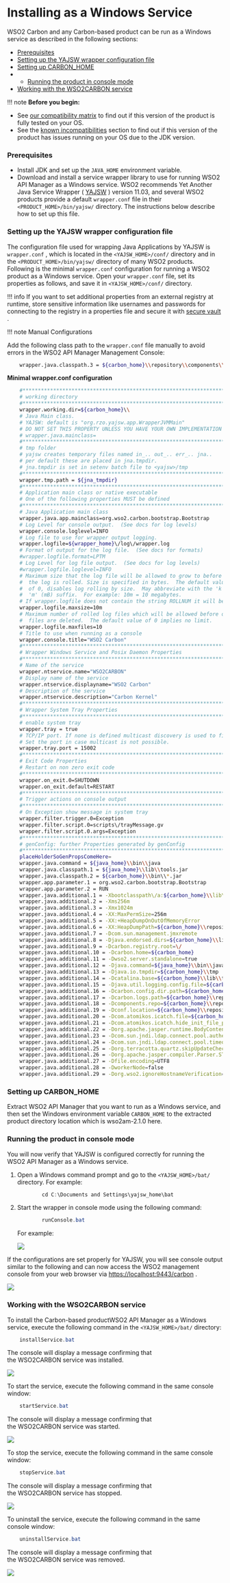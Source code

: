 # Installing as a Windows Service

WSO2 Carbon and any Carbon-based product can be run as a Windows service as described in the following sections:

-   [Prerequisites](#InstallingasaWindowsService-Prerequisites)
-   [Setting up the YAJSW wrapper configuration file](#InstallingasaWindowsService-SettinguptheYAJSWwrapperconfigurationfile)
-   [Setting up CARBON\_HOME](#InstallingasaWindowsService-SettingupCARBON_HOME)
-   -   [Running the product in console mode](#InstallingasaWindowsService-Runningtheproductinconsolemode)
-   [Working with the WSO2CARBON service](#InstallingasaWindowsService-WorkingwiththeWSO2CARBONservice)

!!! note
**Before you begin:**

-   See [our compatibility matrix](https://docs.wso2.com/display/compatibility/Tested+Operating+Systems+and+JDKs) to find out if this version of the product is fully tested on your OS.
-   See the [known incompatibilities](https://docs.wso2.com/display/compatibility/Known+Incompatibilities) section to find out if this version of the product has issues running on your OS due to the JDK version.


### Prerequisites

-   Install JDK and set up the `JAVA_HOME` environment variable.
-   Download and install a service wrapper library to use for running WSO2 API Manager as a Windows service. WSO2 recommends Yet Another Java Service Wrapper ( [YAJSW](https://sourceforge.net/projects/yajsw/files/yajsw/yajsw-stable11.03/yajsw-stable-11.03.zip/download) ) version 11.03, and several WSO2 products provide a default `wrapper.conf` file in their `<PRODUCT_HOME>/bin/yajsw/` directory. The instructions below describe how to set up this file.

### Setting up the YAJSW wrapper configuration file

The configuration file used for wrapping Java Applications by YAJSW is `wrapper.conf` , which is located in the `<YAJSW_HOME>/conf/` directory and in the `<PRODUCT_HOME>/bin/yajsw/` directory of many WSO2 products. Following is the minimal `wrapper.conf` configuration for running a WSO2 product as a Windows service. Open your `wrapper.conf` file, set its properties as follows, and save it in `<YAJSW_HOME>/conf/` directory.

!!! info
If you want to set additional properties from an external registry at runtime, store sensitive information like usernames and passwords for connecting to the registry in a properties file and secure it with [secure vault](https://docs.wso2.com/display/Carbon420/Carbon+Secure+Vault+Implementation) .

!!! note
Manual Configurations

Add the following class path to the `wrapper.conf` file manually to avoid errors in the WSO2 API Manager Management Console:

``` bash
    wrapper.java.classpath.3 = ${carbon_home}\\repository\\components\\plugins\\commons-lang_2.6.0.wso2v1.jar 
```


**Minimal wrapper.conf configuration**

``` bash
    #********************************************************************
    # working directory
    #********************************************************************
    wrapper.working.dir=${carbon_home}\\
    # Java Main class. 
    # YAJSW: default is "org.rzo.yajsw.app.WrapperJVMMain"
    # DO NOT SET THIS PROPERTY UNLESS YOU HAVE YOUR OWN IMPLEMENTATION
    # wrapper.java.mainclass=
    #********************************************************************
    # tmp folder
    # yajsw creates temporary files named in_.. out_.. err_.. jna..
    # per default these are placed in jna.tmpdir.
    # jna.tmpdir is set in setenv batch file to <yajsw>/tmp
    #********************************************************************
    wrapper.tmp.path = ${jna_tmpdir}
    #********************************************************************
    # Application main class or native executable
    # One of the following properties MUST be defined
    #********************************************************************
    # Java Application main class
    wrapper.java.app.mainclass=org.wso2.carbon.bootstrap.Bootstrap
    # Log Level for console output.  (See docs for log levels)
    wrapper.console.loglevel=INFO
    # Log file to use for wrapper output logging.
    wrapper.logfile=${wrapper_home}\/log\/wrapper.log
    # Format of output for the log file.  (See docs for formats)
    #wrapper.logfile.format=LPTM
    # Log Level for log file output.  (See docs for log levels)
    #wrapper.logfile.loglevel=INFO
    # Maximum size that the log file will be allowed to grow to before
    #  the log is rolled. Size is specified in bytes.  The default value
    #  of 0, disables log rolling by size.  May abbreviate with the 'k' (kB) or
    #  'm' (mB) suffix.  For example: 10m = 10 megabytes.
    # If wrapper.logfile does not contain the string ROLLNUM it will be automatically added as suffix of the file name
    wrapper.logfile.maxsize=10m
    # Maximum number of rolled log files which will be allowed before old
    #  files are deleted.  The default value of 0 implies no limit.
    wrapper.logfile.maxfiles=10
    # Title to use when running as a console
    wrapper.console.title="WSO2 Carbon"
    #********************************************************************
    # Wrapper Windows Service and Posix Daemon Properties
    #********************************************************************
    # Name of the service
    wrapper.ntservice.name="WSO2CARBON"
    # Display name of the service
    wrapper.ntservice.displayname="WSO2 Carbon"
    # Description of the service
    wrapper.ntservice.description="Carbon Kernel"
    #********************************************************************
    # Wrapper System Tray Properties
    #********************************************************************
    # enable system tray
    wrapper.tray = true
    # TCP/IP port. If none is defined multicast discovery is used to find the port
    # Set the port in case multicast is not possible.
    wrapper.tray.port = 15002
    #********************************************************************
    # Exit Code Properties
    # Restart on non zero exit code
    #********************************************************************
    wrapper.on_exit.0=SHUTDOWN
    wrapper.on_exit.default=RESTART
    #********************************************************************
    # Trigger actions on console output
    #********************************************************************
    # On Exception show message in system tray
    wrapper.filter.trigger.0=Exception
    wrapper.filter.script.0=scripts\/trayMessage.gv
    wrapper.filter.script.0.args=Exception
    #********************************************************************
    # genConfig: further Properties generated by genConfig
    #********************************************************************
    placeHolderSoGenPropsComeHere=
    wrapper.java.command = ${java_home}\\bin\\java
    wrapper.java.classpath.1 = ${java_home}\\lib\\tools.jar
    wrapper.java.classpath.2 = ${carbon_home}\\bin\\*.jar
    wrapper.app.parameter.1 = org.wso2.carbon.bootstrap.Bootstrap
    wrapper.app.parameter.2 = RUN
    wrapper.java.additional.1 = -Xbootclasspath\/a:${carbon_home}\\lib\\xboot\\*.jar
    wrapper.java.additional.2 = -Xms256m
    wrapper.java.additional.3 = -Xmx1024m
    wrapper.java.additional.4 = -XX:MaxPermSize=256m
    wrapper.java.additional.5 = -XX:+HeapDumpOnOutOfMemoryError
    wrapper.java.additional.6 = -XX:HeapDumpPath=${carbon_home}\\repository\\logs\\heap-dump.hprof
    wrapper.java.additional.7 = -Dcom.sun.management.jmxremote
    wrapper.java.additional.8 = -Djava.endorsed.dirs=${carbon_home}\\lib\\endorsed;${java_home}\\jre\\lib\\endorsed
    wrapper.java.additional.9 = -Dcarbon.registry.root=\/
    wrapper.java.additional.10 = -Dcarbon.home=${carbon_home}
    wrapper.java.additional.11 = -Dwso2.server.standalone=true
    wrapper.java.additional.12 = -Djava.command=${java_home}\\bin\\java
    wrapper.java.additional.13 = -Djava.io.tmpdir=${carbon_home}\\tmp
    wrapper.java.additional.14 = -Dcatalina.base=${carbon_home}\\lib\\tomcat
    wrapper.java.additional.15 = -Djava.util.logging.config.file=${carbon_home}\\repository\\conf\\tomcat\\tomcat-log.properties
    wrapper.java.additional.16 = -Dcarbon.config.dir.path=${carbon_home}\\repository\\conf
    wrapper.java.additional.17 = -Dcarbon.logs.path=${carbon_home}\\repository\\logs
    wrapper.java.additional.18 = -Dcomponents.repo=${carbon_home}\\repository\\components\\plugins
    wrapper.java.additional.19 = -Dconf.location=${carbon_home}\\repository\\conf
    wrapper.java.additional.20 = -Dcom.atomikos.icatch.file=${carbon_home}\\lib\\transactions.properties
    wrapper.java.additional.21 = -Dcom.atomikos.icatch.hide_init_file_path=true
    wrapper.java.additional.22 = -Dorg.apache.jasper.runtime.BodyContentImpl.LIMIT_BUFFER=true
    wrapper.java.additional.23 = -Dcom.sun.jndi.ldap.connect.pool.authentication=simple
    wrapper.java.additional.24 = -Dcom.sun.jndi.ldap.connect.pool.timeout=3000
    wrapper.java.additional.25 = -Dorg.terracotta.quartz.skipUpdateCheck=true
    wrapper.java.additional.26 = -Dorg.apache.jasper.compiler.Parser.STRICT_QUOTE_ESCAPING=false
    wrapper.java.additional.27 = -Dfile.encoding=UTF8
    wrapper.java.additional.28 = -DworkerNode=false
    wrapper.java.additional.29 = -Dorg.wso2.ignoreHostnameVerification=true
```

### Setting up CARBON\_HOME

Extract WSO2 API Manager that you want to run as a Windows service, and then set the Windows environment variable `CARBON_HOME` to the extracted product directory location which is wso2am-2.1.0 here.

### Running the product in console mode

You will now verify that YAJSW is configured correctly for running the WSO2 API Manager as a Windows service.

1.  Open a Windows command prompt and go to the `<YAJSW_HOME>/bat/` directory. For example:

    ``` java
            cd C:\Documents and Settings\yajsw_home\bat
    ```

2.  Start the wrapper in console mode using the following command:

    ``` java
            runConsole.bat
    ```

    For example:

    ![](/assets/attachments/28717183/29364287.png)

If the configurations are set properly for YAJSW, you will see console output similar to the following and can now access the WSO2 management console from your web browser via <https://localhost:9443/carbon> .

![](/assets/attachments/28717183/29364286.png)

### Working with the WSO2CARBON service

To install the Carbon-based productWSO2 API Manager as a Windows service, execute the following command in the `<YAJSW_HOME>/bat/` directory:

``` java
    installService.bat
```

The console will display a message confirming that the WSO2CARBON service was installed.

![](/assets/attachments/28717183/29364285.png)

To start the service, execute the following command in the same console window:

``` java
    startService.bat
```

The console will display a message confirming that the WSO2CARBON service was started.

![](/assets/attachments/28717183/29364288.png)

To stop the service, execute the following command in the same console window:

``` java
    stopService.bat
```

The console will display a message confirming that the WSO2CARBON service has stopped.

![](/assets/attachments/28717183/29364290.png)

To uninstall the service, execute the following command in the same console window:

``` java
    uninstallService.bat
```

The console will display a message confirming that the WSO2CARBON service was removed.

![](/assets/attachments/28717183/29364291.png)
